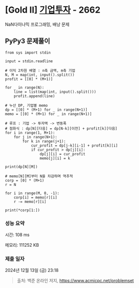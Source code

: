 # [Gold II] [기업투자](https://www.acmicpc.net/problem/2662) - 2662 

NaN다이나믹 프로그래밍, 배낭 문제

## PyPy3 문제풀이

```PyPy3
from sys import stdin

input = stdin.readline

# 이익 2차원 배열 : n축 금액, m축 기업
N, M = map(int, input().split())
profit = [[0] * (M+1)]

for _ in range(N):
    line = list(map(int, input().split()))
    profit.append(line)

# 누산 DP, 기업별 memo
dp = [[0] * (M+1) for _ in range(N+1)]
memo = [[0] * (M+1) for _ in range(N+1)]

# 루프 : 기업 -> 투자액 -> 변동폭
# 점화식 : dp[N][다음] = dp[N-k][이전] + profit[k][다음]
for i in range(1, M+1):
    for j in range(N+1):        
        for k in range(j+1):
            cur_profit = dp[j-k][i-1] + profit[k][i]
            if cur_profit > dp[j][i]:
                dp[j][i] = cur_profit
                memo[j][i] = k

print(dp[N][M])

# memo[N][M]부터 N을 차감하며 역추적
corp = [0] * (M+1)
r = N

for i in range(M, 0, -1):
    corp[i] = memo[r][i]
    r -= memo[r][i]

print(*corp[1:])
```

### 성능 요약

시간: 108 ms

메모리: 111252 KB

### 제출 일자

2024년 12월 13일 (금) 23:18

> 출처: 백준 온라인 저지, https://www.acmicpc.net/problemset 

